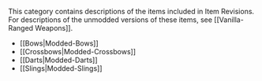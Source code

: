 
This category contains descriptions of the items included in Item Revisions. For descriptions of the unmodded versions of these items, see [[Vanilla-Ranged Weapons]].

- [[Bows|Modded-Bows]]
- [[Crossbows|Modded-Crossbows]]
- [[Darts|Modded-Darts]]
- [[Slings|Modded-Slings]]

